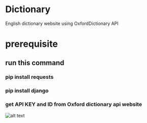 # Dictionary
English dictionary website using OxfordDictionary API 

# prerequisite
## run this command
### pip install requests
### pip install django
### get API KEY and ID from Oxford dictionary api website

![alt text](https://github.com/codersachin26/Dictionary/new/master/C:\Users\hp\Desktop\oxfordapi.jpg?raw=true)
